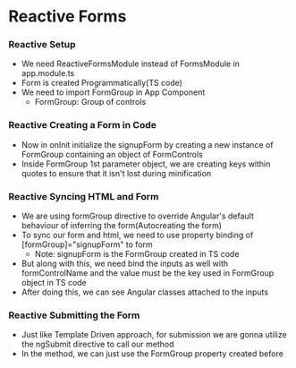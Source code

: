 # Reactive Forms

### Reactive Setup

* We need ReactiveFormsModule instead of FormsModule in app.module.ts
* Form is created Programmatically(TS code)
* We need to import FormGroup in App Component
  * FormGroup: Group of controls

### Reactive Creating a Form in Code

* Now in onInit initialize the signupForm by creating a new instance of FormGroup containing an object of FormControls
* Inside FormGroup 1st parameter object, we are creating keys within quotes to ensure that it isn't lost during minification

### Reactive Syncing HTML and Form

* We are using formGroup directive to override Angular's default behaviour of inferring the form(Autocreating the form)
* To sync our form and html, we need to use property binding of [formGroup]="signupForm" to form
  * Note: signupForm is the FormGroup created in TS code
* But along with this, we need bind the inputs as well with formControlName and the value must be the key used in FormGroup object in TS code
* After doing this, we can see Angular classes attached to the inputs

### Reactive Submitting the Form

* Just like Template Driven approach, for submission we are gonna utilize the ngSubmit directive to call our method
* In the method, we can just use the FormGroup property created before